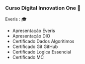 ### Curso Digital Innovation One :school:

Everis : :mortar_board:

- Apresentação Everis
- Apresentação DIO
- Certificado Dados Algoritimos
- Certificado Git GitHub
- Certificado Logica Essencial
- Certificado MC



